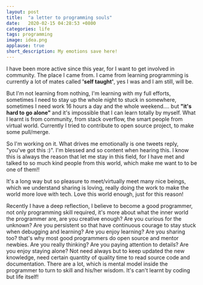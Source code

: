 ```yaml
---
layout: post
title:  "a letter to programming souls"
date:   2020-02-15 04:28:53 +0800
categories: life
tags: programming
image: idea.png
applause: true
short_description: My emotions save here!
--- 
```



<div markdown="1" id="text">
I have been more active since this year, for I want to get involved in community. The place I came from. I came from learning programming is currently a lot of mates called <strong>'self taught'</strong>, yes I was and I am still, will be.<br/>
<!--more-->

But I'm not learning from nothing, I'm learning with my full efforts, sometimes I need to stay up the whole night to stuck in somewhere, sometimes I need work 16 hours a day and the whole weekend.... but <strong>"it's hard to go alone" </strong> and it's impossible that I can learn totally by myself. What I learnt is from community, from stack overflow, the smart people from virtual world. Currently I tried to contribute to open source project, to make some pull/merge. <br/>

So I'm working on it. What drives me emotionally is one tweets reply, "you've got this :)". 
I'm blessed and so content when hearing this. I know this is always the reason that let me stay in this field, for I have met and talked to so much kind people from this world, which make me want to to be one of them!! <br/>

It's a long way but so pleasure to meet/virtually meet many nice beings, which we understand sharing is loving, really doing the work to make the world more love with tech. Love this world enough, just for this reason!

Recently I have a deep reflection, I believe to become a good programmer, not only programming skill required, it's more about what the inner world the programmer are, are you creative enough? Are you curious for the unknown? Are you persistent so that have continuous courage to stay stuck when debugging and learning? Are you enjoy learning? Are you sharing too? that's why most good programmers do open source and mentor newbies. Are you really thinking? Are you paying attention to details? Are you enjoy staying alone? Not need always but to keep updated the new knowledge, need certain quantity of quality time to read source code and documentation. There are a lot, which is mental model inside the programmer to turn to skill and his/her wisdom. It's can't learnt by coding but life itself! 
</div>